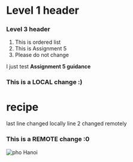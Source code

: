 <h1>Level 1 header</h1>
<h3>Level 3 header</h3> 
<ol>
  <li>This is ordered list</li>
  <li>This is Assignment 5</li>
  <li>Please do not change</li>
</ol>

I just test <strong>Assignment 5 guidance</strong>
### This is a LOCAL change :)
# recipe
last line changed locally
line 2 changed remotely
### This is a REMOTE change :0
![pho Hanoi](C:/Users/vtran7/Desktop/recipe/recipe.jpg)